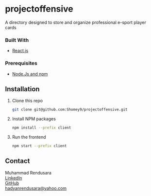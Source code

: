 # projectoffensive
A directory designed to store and organize professional e-sport player cards

### Built With

* [React.js](https://reactjs.org/)

### Prerequisites

* [Node.Js and npm](https://docs.npmjs.com/downloading-and-installing-node-js-and-npm)

## Installation

1. Clone this repo
   ```sh
   git clone git@github.com:Shomey9/projectoffensive.git
   ```
2. Install NPM packages
   ```sh
   npm install --prefix client
   ```
3. Run the frontend
   ```sh
   npm start --prefix client
   ```

## Contact

Muhammad Rendusara\
[LinkedIn](https://www.linkedin.com/in/hadyanrendusara/)\
[GitHub](https://github.com/Shomey9)\
hadyanrendusara@yahoo.com
